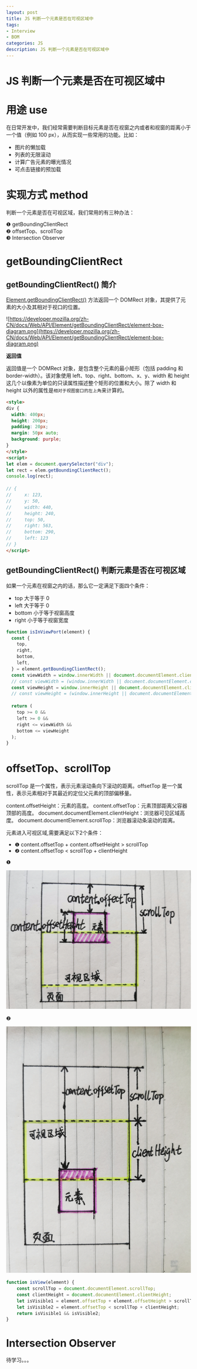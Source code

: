 ```yaml
---
layout: post
title: JS 判断一个元素是否在可视区域中
tags:
- Interview
- BOM
categories: JS
description: JS 判断一个元素是否在可视区域中
---
```


# JS 判断一个元素是否在可视区域中

# 用途 use

在日常开发中，我们经常需要判断目标元素是否在视窗之内或者和视窗的距离小于一个值（例如 100 px），从而实现一些常用的功能。比如：

- 图片的懒加载  
- 列表的无限滚动  
- 计算广告元素的曝光情况  
- 可点击链接的预加载  

# 实现方式 method

判断一个元素是否在可视区域，我们常用的有三种办法：

❶ getBoundingClientRect  
❷ offsetTop、scrollTop  
❸ Intersection Observer  

# getBoundingClientRect

## getBoundingClientRect() 简介

[Element.getBoundingClientRect()](https://developer.mozilla.org/zh-CN/docs/Web/API/Element/getBoundingClientRect) 方法返回一个 DOMRect 对象，其提供了元素的大小及其相对于视口的位置。

![https://developer.mozilla.org/zh-CN/docs/Web/API/Element/getBoundingClientRect/element-box-diagram.png](https://developer.mozilla.org/zh-CN/docs/Web/API/Element/getBoundingClientRect/element-box-diagram.png)

**返回值**

返回值是一个 DOMRect 对象，是包含整个元素的最小矩形（包括 padding 和 border-width）。该对象使用 left、top、right、bottom、x、y、width 和 height 这几个以像素为单位的只读属性描述整个矩形的位置和大小。除了 width 和 height 以外的属性是`相对于视图窗口的左上角`来计算的。

```html
<style>
div {
  width: 400px;
  height: 200px;
  padding: 20px;
  margin: 50px auto;
  background: purple;
}
</style>
<script>
let elem = document.querySelector("div");
let rect = elem.getBoundingClientRect();
console.log(rect);

// {
//     x: 123,
//     y: 50,
//     width: 440,
//     height: 240,
//     top: 50,
//     right: 563,
//     bottom: 290,
//     left: 123 
// }
</script>
```

## getBoundingClientRect() 判断元素是否在可视区域

如果一个元素在视窗之内的话，那么它一定满足下面四个条件：

- top 大于等于 0
- left 大于等于 0
- bottom 小于等于视窗高度
- right 小于等于视窗宽度

```js
function isInViewPort(element) {
  const {
    top,
    right,
    bottom,
    left,
  } = element.getBoundingClientRect();
  const viewWidth = window.innerWidth || document.documentElement.clientWidth;
  // const viewWidth = (window.innerWidth || document.documentElement.clientWidth) + 100;
  const viewHeight = window.innerHeight || document.documentElement.clientHeight;
  // const viewHeight = (window.innerHeight || document.documentElement.clientHeight) + 100;

  return (
    top >= 0 &&
    left >= 0 &&
    right <= viewWidth &&
    bottom <= viewHeight
  );
}
```

# offsetTop、scrollTop

scrollTop 是一个属性，表示元素滚动条向下滚动的距离。offsetTop 是一个属性，表示元素相对于其最近的定位父元素的顶部偏移量。


content.offsetHeight：元素的高度。
content.offsetTop：元素顶部距离父容器顶部的高度。
document.documentElement.clientHeight：浏览器可见区域高度。
document.documentElement.scrollTop：浏览器滚动条滚动的距离。

元素进入可视区域,需要满足以下2个条件：

- ❶ content.offsetTop + content.offsetHeight > scrollTop
- ❷ content.offsetTop < scrollTop + clientHeight

❶

<div class="rd">
    <img src="/assets/images/2023/7-8-9/offset1.jpg" alt="">
</div>

❷

<div class="rd">
    <img src="/assets/images/2023/7-8-9/offset2.jpg" alt="">
</div>

```js
function isView(element) {
    const scrollTop = document.documentElement.scrollTop;
    const clientHeight = document.documentElement.clientHeight;
    let isVisible1 = element.offsetTop + element.offsetHeight > scrollTop;
    let isVisible2 = element.offsetTop < scrollTop + clientHeight;
    return isVisible1 && isVisible2;
}
```

# Intersection Observer

待学习。。。